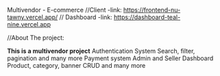 Multivendor - E-commerce
//Client -link: https://frontend-nu-tawny.vercel.app/ 
// Dashboard -link: https://dashboard-teal-nine.vercel.app

//About The project:

**This is a multivendor project**
Authentication System
Search, filter, pagination and many more
Payment system
Admin and Seller Dashboard
Product, category, banner CRUD and many more
